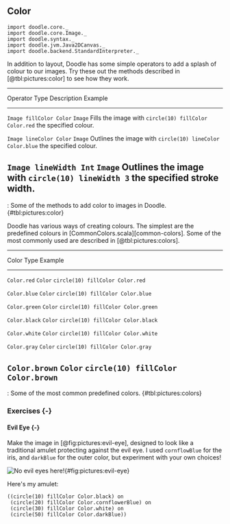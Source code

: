 ## Color

```tut:invisible
import doodle.core._
import doodle.core.Image._
import doodle.syntax._
import doodle.jvm.Java2DCanvas._
import doodle.backend.StandardInterpreter._
```

In addition to layout, Doodle has some simple operators to add a splash of colour to our images. Try these out the methods described in [@tbl:pictures:color] to see how they work.

---------------------------------------------------------------------------------------------
Operator                Type    Description                 Example
----------------------- ------- --------------------------- ---------------------------------
`Image fillColor Color` `Image` Fills the image with        `circle(10) fillColor Color.red`
                                the specified colour.

`Image lineColor Color` `Image` Outlines the image with     `circle(10) lineColor Color.blue`
                                the specified colour.

`Image lineWidth Int`   `Image` Outlines the image with     `circle(10) lineWidth 3`
                                the specified stroke width.
---------------------------------------------------------------------------------------------

: Some of the methods to add color to images in Doodle. {#tbl:pictures:color}

Doodle has various ways of creating colours.
The simplest are the predefined colours in [CommonColors.scala][common-colors].
Some of the most commonly used are described in [@tbl:pictures:colors].

------------------------------------------------------------------
Color                   Type    Example
----------------------- ------- ----------------------------------
`Color.red`             `Color` `circle(10) fillColor Color.red`

`Color.blue`            `Color` `circle(10) fillColor Color.blue`

`Color.green`           `Color` `circle(10) fillColor Color.green`

`Color.black`           `Color` `circle(10) fillColor Color.black`

`Color.white`           `Color` `circle(10) fillColor Color.white`

`Color.gray`            `Color` `circle(10) fillColor Color.gray`

`Color.brown`           `Color` `circle(10) fillColor Color.brown`
------------------------------------------------------------------

: Some of the most common predefined colors. {#tbl:pictures:colors}

### Exercises {-}

#### Evil Eye {-}

Make the image in [@fig:pictures:evil-eye], designed to look like a traditional amulet protecting against the evil eye. I used `cornflowBlue` for the iris, and `darkBlue` for the outer color, but experiment with your own choices!

![No evil eyes here!](src/pages/pictures/evil-eye.pdf+svg){#fig:pictures:evil-eye}

<div class="solution">
Here's my amulet:

```tut:book
((circle(10) fillColor Color.black) on
 (circle(20) fillColor Color.cornflowerBlue) on
 (circle(30) fillColor Color.white) on
 (circle(50) fillColor Color.darkBlue))
```
</div>
